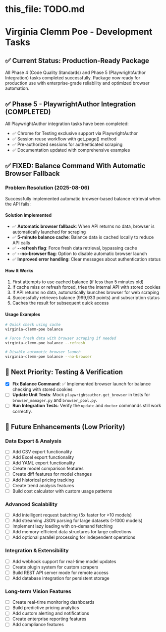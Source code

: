 # this_file: TODO.md

# Virginia Clemm Poe - Development Tasks

## ✅ Current Status: Production-Ready Package

All Phase 4 (Code Quality Standards) and Phase 5 (PlaywrightAuthor Integration) tasks completed successfully. Package now ready for production use with enterprise-grade reliability and optimized browser automation.

## ✅ Phase 5 - PlaywrightAuthor Integration (COMPLETED)

All PlaywrightAuthor integration tasks have been completed:
- ✅ Chrome for Testing exclusive support via PlaywrightAuthor
- ✅ Session reuse workflow with get_page() method
- ✅ Pre-authorized sessions for authenticated scraping
- ✅ Documentation updated with comprehensive examples

## ✅ FIXED: Balance Command With Automatic Browser Fallback

### Problem Resolution (2025-08-06)
Successfully implemented automatic browser-based balance retrieval when the API fails:

#### Solution Implemented
- ✅ **Automatic browser fallback**: When API returns no data, browser is automatically launched for scraping
- ✅ **5-minute balance cache**: Balance data is cached locally to reduce API calls
- ✅ **--refresh flag**: Force fresh data retrieval, bypassing cache
- ✅ **--no-browser flag**: Option to disable automatic browser launch
- ✅ **Improved error handling**: Clear messages about authentication status

#### How It Works
1. First attempts to use cached balance (if less than 5 minutes old)
2. If cache miss or refresh forced, tries the internal API with stored cookies
3. If API returns no data, automatically launches browser for web scraping
4. Successfully retrieves balance (999,933 points) and subscription status
5. Caches the result for subsequent quick access

#### Usage Examples
```bash
# Quick check using cache
virginia-clemm-poe balance

# Force fresh data with browser scraping if needed
virginia-clemm-poe balance --refresh

# Disable automatic browser launch
virginia-clemm-poe balance --no-browser
```

## 🔄 Next Priority: Testing & Verification

- [x] **Fix Balance Command**: ✅ Implemented browser launch for balance checking with stored cookies
- [ ] **Update Unit Tests**: Mock `playwrightauthor.get_browser` in tests for `browser_manager.py` and `browser_pool.py`.
- [ ] **Run Integration Tests**: Verify the `update` and `doctor` commands still work correctly.

## 🔮 Future Enhancements (Low Priority)

### Data Export & Analysis
- [ ] Add CSV export functionality
- [ ] Add Excel export functionality
- [ ] Add YAML export functionality
- [ ] Create model comparison features
- [ ] Create diff features for model changes
- [ ] Add historical pricing tracking
- [ ] Create trend analysis features
- [ ] Build cost calculator with custom usage patterns

### Advanced Scalability
- [ ] Add intelligent request batching (5x faster for >10 models)
- [ ] Add streaming JSON parsing for large datasets (>1000 models)
- [ ] Implement lazy loading with on-demand fetching
- [ ] Add memory-efficient data structures for large collections
- [ ] Add optional parallel processing for independent operations

### Integration & Extensibility
- [ ] Add webhook support for real-time model updates
- [ ] Create plugin system for custom scrapers
- [ ] Build REST API server mode for remote access
- [ ] Add database integration for persistent storage

### Long-term Vision Features
- [ ] Create real-time monitoring dashboards
- [ ] Build predictive pricing analytics
- [ ] Add custom alerting and notifications
- [ ] Create enterprise reporting features
- [ ] Add compliance features
